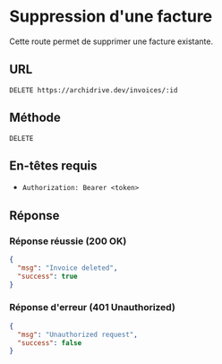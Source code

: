 # Suppression d'une facture

Cette route permet de supprimer une facture existante.

## URL

`DELETE https://archidrive.dev/invoices/:id`

## Méthode

`DELETE`

## En-têtes requis

- `Authorization: Bearer <token>`

## Réponse

### Réponse réussie (200 OK)

```json
{
  "msg": "Invoice deleted",
  "success": true
}
```

### Réponse d'erreur (401 Unauthorized)

```json
{
  "msg": "Unauthorized request",
  "success": false
}
```